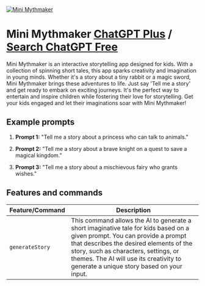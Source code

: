 
[![Mini Mythmaker](https://files.oaiusercontent.com/file-lOO472MCNy69ORIb5a56hDML?se=2123-10-16T21%3A31%3A20Z&sp=r&sv=2021-08-06&sr=b&rscc=max-age%3D31536000%2C%20immutable&rscd=attachment%3B%20filename%3D569e229d-d522-47ac-9b9e-81e5925c206c.png&sig=7g8zaMn8VY9dFaVcRwzhhwc0pN8sxBozNfGW3ki28bw%3D)](https://chat.openai.com/g/g-o8UGspcy1-mini-mythmaker)

# Mini Mythmaker [ChatGPT Plus](https://chat.openai.com/g/g-o8UGspcy1-mini-mythmaker) / [Search ChatGPT Free](https://gptcall.net/index.html#/?search=Mini%20Mythmaker)

Mini Mythmaker is an interactive storytelling app designed for kids. With a collection of spinning short tales, this app sparks creativity and imagination in young minds. Whether it's a story about a tiny rabbit or a magic sword, Mini Mythmaker brings these adventures to life. Just say 'Tell me a story' and get ready to embark on exciting journeys. It's the perfect way to entertain and inspire children while fostering their love for storytelling. Get your kids engaged and let their imaginations soar with Mini Mythmaker!

## Example prompts

1. **Prompt 1:** "Tell me a story about a princess who can talk to animals."

2. **Prompt 2:** "Tell me a story about a brave knight on a quest to save a magical kingdom."

3. **Prompt 3:** "Tell me a story about a mischievous fairy who grants wishes."


## Features and commands

| Feature/Command | Description |
| --- | --- |
| `generateStory` | This command allows the AI to generate a short imaginative tale for kids based on a given prompt. You can provide a prompt that describes the desired elements of the story, such as characters, settings, or themes. The AI will use its creativity to generate a unique story based on your input. |


